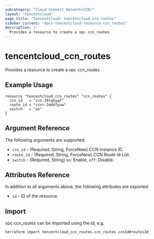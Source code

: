 ```yaml
---
subcategory: "Cloud Connect Network(CCN)"
layout: "tencentcloud"
page_title: "TencentCloud: tencentcloud_ccn_routes"
sidebar_current: "docs-tencentcloud-resource-ccn_routes"
description: |-
  Provides a resource to create a vpc ccn_routes
---
```


# tencentcloud_ccn_routes

Provides a resource to create a vpc ccn_routes

## Example Usage

```hcl
resource "tencentcloud_ccn_routes" "ccn_routes" {
  ccn_id   = "ccn-39lqkygf"
  route_id = "ccnr-3o0dfyuw"
  switch   = "on"
}
```

## Argument Reference

The following arguments are supported:

* `ccn_id` - (Required, String, ForceNew) CCN Instance ID.
* `route_id` - (Required, String, ForceNew) CCN Route Id List.
* `switch` - (Required, String) `on`: Enable, `off`: Disable.

## Attributes Reference

In addition to all arguments above, the following attributes are exported:

* `id` - ID of the resource.



## Import

vpc ccn_routes can be imported using the id, e.g.

```
terraform import tencentcloud_ccn_routes.ccn_routes ccnId#routesId
```

